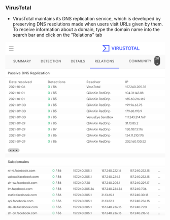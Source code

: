 ### VirusTotal
* VirusTotal maintains its DNS replication service, which is developed by preserving DNS resolutions made when users visit URLs given by them. To receive information about a domain, type the domain name into the search bar and click on the "Relations" tab

![](./Screenshots/Screenshot_2022-10-07_165100.png)